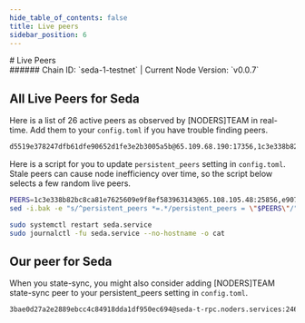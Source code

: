 ```yaml
---
hide_table_of_contents: false
title: Live peers
sidebar_position: 6
---
```


<div class="h1-with-icon icon-seda">
# Live Peers
</div>
###### Chain ID: `seda-1-testnet` | Current Node Version: `v0.0.7`

## All Live Peers for Seda
Here is a list of 26 active peers as observed by [NODERS]TEAM in real-time. Add them to your `config.toml` if you have trouble finding peers.

```bash
d5519e378247dfb61dfe90652d1fe3e2b3005a5b@65.109.68.190:17356,1c3e338b82bc8ca81e7625609e9f8ef583963143@65.108.105.48:25856,598ed4621919c9a341403235a035e5a3a6208a03@185.182.194.239:26656,a6a6f924bf8a88e2d2d6ace0031e6844951712a9@93.189.30.113:26656,6f17331cc623c92fb2fd6b0d678326c3a3dc0a50@65.108.39.147:25856,9fea602250622eaf3c3bcde89db561deb7fa54b3@104.244.208.246:25856,0b622f1de6d8af71403e22a86220ec6a55ce2e41@80.79.6.202:56656,e6df92e2b1d7a1834be434a600ab3e40bf6be5dc@135.181.246.250:3420,a98484ac9cb8235bd6a65cdf7648107e3d14dab4@116.202.231.58:17356,e5af5f5c2650fb13da1c661460e72186face79be@95.217.35.179:25856,c9c0a287696e7fd066d8d156d5693ea7e7416221@185.84.224.125:25856,d54409abe78e35bf33a869514bf91187a5d9c5a7@167.235.178.134:25856,2be5ff8c0c3de549a93cce013db7602184eccfe4@51.159.191.177:26656,6952407c2c62b3193e4eadf6d7562fc4288b4e10@95.217.16.83:17356,cb75c263cff51a14a4f10694046bb81414d10064@18.171.36.35:26656,8cfdbb242658a42a108b64bbdff73216df9a8e7d@51.195.61.9:25856,3da2316011d98adc484d1582ccee563edda6fe8f@2a01:26656,b2693b557e75822c4d02b7344a2d38781ffed780@194.163.135.92:26656,9b6de59e38faa31ac0f2ae2469954be562fc167f@13.41.125.154:26656,3c0f99a396aaeb69bfe80ea32ac098f5c698660a@194.163.145.61:26656,82a5a3900d99d2e9e57343e900576e770cd78d5f@109.199.127.16:25856,8c26be673af6909fc420cbea7790c0725967c2e4@142.132.154.53:25856,3983d60c54d6cd2a6056b0e1771bf257e82909da@188.40.66.173:25856,e907f34e2677bc10009a15dea55124f23b0776bb@198.244.254.16:26656,ba69778f1cea25fa8254c2f4a8f0dcd1b5c77043@116.202.162.188:12656,3197a66ac88cdf393eb0ddb8f129c54da593d11d@148.113.8.181:17356
```

Here is a script for you to update `persistent_peers` setting in `config.toml`. Stale peers can cause node inefficiency over time, so the script below selects a few random live peers.

```bash
PEERS=1c3e338b82bc8ca81e7625609e9f8ef583963143@65.108.105.48:25856,e907f34e2677bc10009a15dea55124f23b0776bb@198.244.254.16:26656,ba69778f1cea25fa8254c2f4a8f0dcd1b5c77043@116.202.162.188:12656,a6a6f924bf8a88e2d2d6ace0031e6844951712a9@93.189.30.113:26656,3983d60c54d6cd2a6056b0e1771bf257e82909da@188.40.66.173:25856
sed -i.bak -e "s/^persistent_peers *=.*/persistent_peers = \"$PEERS\"/" ~/.sedad/config/config.toml

sudo systemctl restart seda.service
sudo journalctl -fu seda.service --no-hostname -o cat
```

## Our peer for Seda
When you state-sync, you might also consider adding [NODERS]TEAM state-sync peer to your persistent_peers setting in `config.toml`.

```bash
3bae0d27a2e2889ebcc4c84918dda1df950ec694@seda-t-rpc.noders.services:24656
```